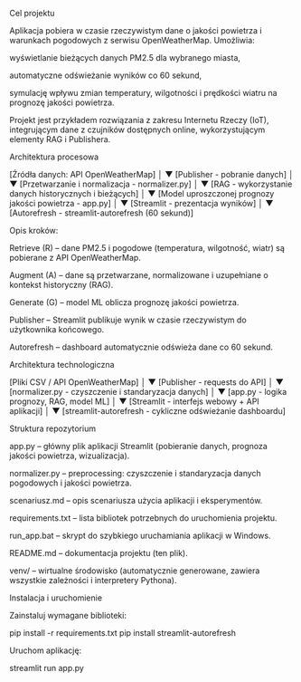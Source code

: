 Cel projektu

Aplikacja pobiera w czasie rzeczywistym dane o jakości powietrza i warunkach pogodowych z serwisu OpenWeatherMap.
Umożliwia:

wyświetlanie bieżących danych PM2.5 dla wybranego miasta,

automatyczne odświeżanie wyników co 60 sekund,

symulację wpływu zmian temperatury, wilgotności i prędkości wiatru na prognozę jakości powietrza.

Projekt jest przykładem rozwiązania z zakresu Internetu Rzeczy (IoT), integrującym dane z czujników dostępnych online, wykorzystującym elementy RAG i Publishera.


Architektura procesowa

 [Źródła danych: API OpenWeatherMap] 
        │
        ▼
 [Publisher - pobranie danych]
        │
        ▼
 [Przetwarzanie i normalizacja - normalizer.py]
        │
        ▼
 [RAG - wykorzystanie danych historycznych i bieżących]
        │
        ▼
 [Model uproszczonej prognozy jakości powietrza - app.py]
        │
        ▼
 [Streamlit - prezentacja wyników]
        │
        ▼
 [Autorefresh - streamlit-autorefresh (60 sekund)]


Opis kroków:

Retrieve (R) – dane PM2.5 i pogodowe (temperatura, wilgotność, wiatr) są pobierane z API OpenWeatherMap.

Augment (A) – dane są przetwarzane, normalizowane i uzupełniane o kontekst historyczny (RAG).

Generate (G) – model ML oblicza prognozę jakości powietrza.

Publisher – Streamlit publikuje wynik w czasie rzeczywistym do użytkownika końcowego.

Autorefresh – dashboard automatycznie odświeża dane co 60 sekund.


Architektura technologiczna

[Pliki CSV / API OpenWeatherMap]
           │
           ▼
  [Publisher - requests do API]
           │
           ▼
  [normalizer.py - czyszczenie i standaryzacja danych]
           │
           ▼
  [app.py - logika prognozy, RAG, model ML]
           │
           ▼
  [Streamlit - interfejs webowy + API aplikacji]
           │
           ▼
  [streamlit-autorefresh - cykliczne odświeżanie dashboardu]


Struktura repozytorium

app.py – główny plik aplikacji Streamlit (pobieranie danych, prognoza jakości powietrza, wizualizacja).

normalizer.py – preprocessing: czyszczenie i standaryzacja danych pogodowych i jakości powietrza.

scenariusz.md – opis scenariusza użycia aplikacji i eksperymentów.

requirements.txt – lista bibliotek potrzebnych do uruchomienia projektu.

run_app.bat – skrypt do szybkiego uruchamiania aplikacji w Windows.

README.md – dokumentacja projektu (ten plik).

venv/ – wirtualne środowisko (automatycznie generowane, zawiera wszystkie zależności i interpretery Pythona).

Instalacja i uruchomienie

Zainstaluj wymagane biblioteki:

pip install -r requirements.txt
pip install streamlit-autorefresh

Uruchom aplikację:

streamlit run app.py


 
